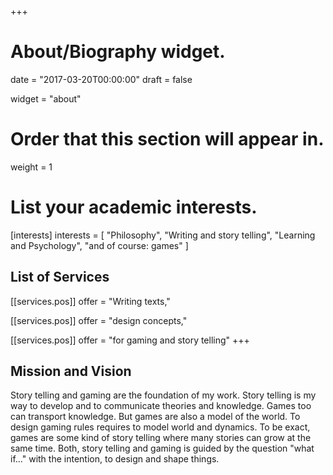 +++
# About/Biography widget.

date = "2017-03-20T00:00:00"
draft = false

widget = "about"

# Order that this section will appear in.
weight = 1


# List your academic interests.
[interests]
  interests = [
  	"Philosophy",
  	"Writing and story telling",
    "Learning and Psychology",
    "and of course: games"
  ]


## List of Services

[[services.pos]]
  offer = "Writing texts,"

[[services.pos]]
  offer = "design concepts,"

[[services.pos]]
    offer = "for gaming and story telling"
+++

## Mission and Vision

Story telling and gaming are the foundation of my work. Story telling is my way to develop and to communicate theories and knowledge. Games too can transport knowledge. But games are also a model of the world. To design gaming rules requires to model world and dynamics. To be exact, games are some kind of story telling where many stories can grow at the same time. Both, story telling and gaming is guided by the question "what if..." with the intention, to design and shape things.
